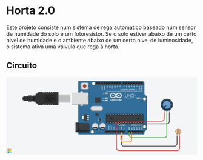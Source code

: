 # Horta 2.0

Este projeto consiste num sistema de rega automático baseado num sensor de humidade do solo e um fotoresistor. Se o solo estiver abaixo de um certo nivel de humidade e o ambiente abaixo de um certo nivel de luminosidade, o sistema ativa uma válvula que rega a horta.

## Circuito

![circuit](Circuits/Horta2.0.png)